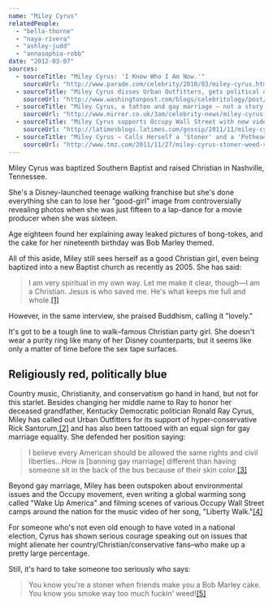 ```yaml
---
name: "Miley Cyrus"
relatedPeople:
  - "bella-thorne"
  - "naya-rivera"
  - "ashley-judd"
  - "annasophia-robb"
date: "2012-03-07"
sources:
  - sourceTitle: "Miley Cyrus: 'I Know Who I Am Now.'"
    sourceUrl: "http://www.parade.com/celebrity/2010/03/miley-cyrus.html"
  - sourceTitle: "Miley Cyrus disses Urban Outfitters, gets political on Twitter"
    sourceUrl: "http://www.washingtonpost.com/blogs/celebritology/post/miley-cyrus-disses-urban-outfitters-gets-political-on-twitter/2011/05/27/AGymCrCH_blog.html"
  - sourceTitle: "Miley Cyrus, a tattoo and gay marriage – not a story we saw coming"
    sourceUrl: "http://www.mirror.co.uk/3am/celebrity-news/miley-cyrus-explains-politics-behind-677549"
  - sourceTitle: "Miley Cyrus supports Occupy Wall Street with new video"
    sourceUrl: "http://latimesblogs.latimes.com/gossip/2011/11/miley-cyrus-ows-occupy-wall-street-liberty-walk-video.html"
  - sourceTitle: "Miley Cyrus – Calls Herself a 'Stoner' and a 'Pothead.'"
    sourceUrl: "http://www.tmz.com/2011/11/27/miley-cyrus-stoner-weed-video#.T1bq4IFuDAk"
---
```


Miley Cyrus was baptized Southern Baptist and raised Christian in Nashville, Tennessee.

She's a Disney-launched teenage walking franchise but she's done everything she can to lose her "good-girl" image from controversially revealing photos when she was just fifteen to a lap-dance for a movie producer when she was sixteen.

Age eighteen found her explaining away leaked pictures of bong-tokes, and the cake for her nineteenth birthday was Bob Marley themed.

All of this aside, Miley still sees herself as a good Christian girl, even being baptized into a new Baptist church as recently as 2005. She has said:

>I am very spiritual in my own way. Let me make it clear, though—I am a Christian. Jesus is who saved me. He's what keeps me full and whole.<a class="source-citation" href="http://www.parade.com/celebrity/2010/03/miley-cyrus.html" title="Miley Cyrus: &apos;I Know Who I Am Now.&apos;">[1]</a>

However, in the same interview, she praised Buddhism, calling it "lovely."

It's got to be a tough line to walk–famous Christian party girl. She doesn't wear a purity ring like many of her Disney counterparts, but it seems like only a matter of time before the sex tape surfaces.


## Religiously red, politically blue

Country music, Christianity, and conservatism go hand in hand, but not for this starlet. Besides changing her middle name to Ray to honor her deceased grandfather, Kentucky Democratic politician Ronald Ray Cyrus, Miley has called out Urban Outfitters for its support of hyper-conservative Rick Santorum,<a class="source-citation" href="http://www.washingtonpost.com/blogs/celebritology/post/miley-cyrus-disses-urban-outfitters-gets-political-on-twitter/2011/05/27/AGymCrCH_blog.html" title="Miley Cyrus disses Urban Outfitters, gets political on Twitter">[2]</a> and has also been tattooed with an equal sign for gay marriage equality. She defended her position saying:

>I believe every American should be allowed the same rights and civil liberties…How is [banning gay marriage] different than having someone sit in the back of the bus because of their skin color.<a class="source-citation" href="http://www.mirror.co.uk/3am/celebrity-news/miley-cyrus-explains-politics-behind-677549" title="Miley Cyrus, a tattoo and gay marriage – not a story we saw coming">[3]</a>

Beyond gay marriage, Miley has been outspoken about environmental issues and the Occupy movement, even writing a global warming song called "Wake Up America" and filming scenes of various Occupy Wall Street camps around the nation for the music video of her song, "Liberty Walk."<a class="source-citation" href="http://latimesblogs.latimes.com/gossip/2011/11/miley-cyrus-ows-occupy-wall-street-liberty-walk-video.html" title="Miley Cyrus supports Occupy Wall Street with new video">[4]</a>

For someone who's not even old enough to have voted in a national election, Cyrus has shown serious courage speaking out on issues that might alienate her country/Christian/conservative fans–who make up a pretty large percentage.

Still, it's hard to take someone too seriously who says:

>You know you're a stoner when friends make you a Bob Marley cake. You know you smoke way too much fuckin' weed!<a class="source-citation" href="http://www.tmz.com/2011/11/27/miley-cyrus-stoner-weed-video#.T1bq4IFuDAk" title="Miley Cyrus – Calls Herself a &apos;Stoner&apos; and a &apos;Pothead.&apos;">[5]</a>